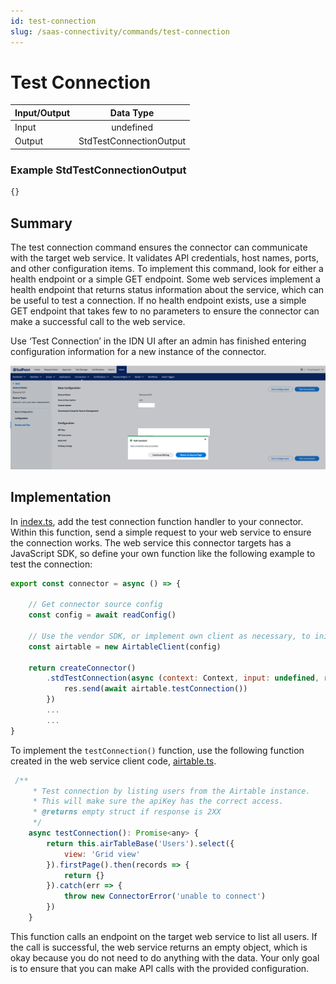 ```yaml
---
id: test-connection
slug: /saas-connectivity/commands/test-connection
---
```

# Test Connection

| Input/Output |  Data Type                |
|:-------------|:-------------------------:|
| Input        | undefined                 |
| Output       |  StdTestConnectionOutput  |

### Example StdTestConnectionOutput
```javascript
{}
```

## Summary
The test connection command ensures the connector can communicate with the target web service. It validates API credentials, host names, ports, and other configuration items. To implement this command, look for either a health endpoint or a simple GET endpoint. Some web services implement a health endpoint that returns status information about the service, which can be useful to test a connection. If no health endpoint exists, use a simple GET endpoint that takes few to no parameters to ensure the connector can make a successful call to the web service.

Use ‘Test Connection’ in the IDN UI after an admin has finished entering configuration information for a new instance of the connector.

![Test Connection](./img/test_command_idn.png)

## Implementation
In [index.ts](https://github.com/sailpoint-oss/airtable-example-connector/blob/main/src/index.ts), add the test connection function handler to your connector. Within this function, send a simple request to your web service to ensure the connection works. The web service this connector targets has a JavaScript SDK, so define your own function like the following example to test the connection:

```javascript
export const connector = async () => {

    // Get connector source config
    const config = await readConfig()

    // Use the vendor SDK, or implement own client as necessary, to initialize a client
    const airtable = new AirtableClient(config)

    return createConnector()
        .stdTestConnection(async (context: Context, input: undefined, res: Response<StdTestConnectionOutput>) => {
            res.send(await airtable.testConnection())
        })
        ...
        ...
}
```

To implement the ```testConnection()``` function, use the following function created in the web service client code, [airtable.ts](https://github.com/sailpoint-oss/airtable-example-connector/blob/main/src/airtable.ts). 

```javascript
 /**
     * Test connection by listing users from the Airtable instance.  
     * This will make sure the apiKey has the correct access.
     * @returns empty struct if response is 2XX
     */
    async testConnection(): Promise<any> {
        return this.airTableBase('Users').select({
            view: 'Grid view'
        }).firstPage().then(records => {
            return {}
        }).catch(err => {
            throw new ConnectorError('unable to connect')
        })
    }
```

This function calls an endpoint on the target web service to list all users. If the call is successful, the web service returns an empty object, which is okay because you do not need to do anything with the data. Your only goal is to ensure that you can make API calls with the provided configuration.
